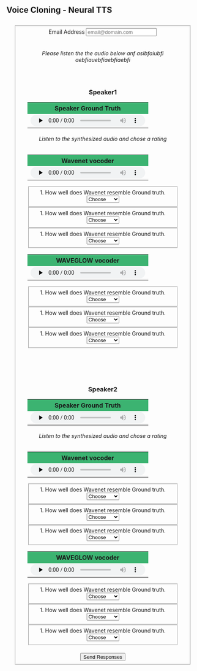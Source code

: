 ## Voice Cloning - Neural TTS
<head>
    <link rel="stylesheet" href="w3.css">
    <title>Voice cloning MOS</title>
    <style>
        h1 {
            text-align: center;
            margin: 20px;
       	    }
	.grrp{
	text-align: center;
	padding: 10px;
	margin: 10px;}
    </style>
</head>
<body>
<div class="grrp">
  <form id="fs-frm" name="survey-form-test" accept-charset="utf-8" action="https://formspree.io/sachinprakash.itis@gmail.com" method="post">
    <fieldset id="fs-frm-inputs">
      <label for="email-address">Email Address</label>
      <input type="email" name="_replyto" id="email-address" placeholder="email@domain.com" required=""><br><br>
      <h6>Please listen the the audio below anf asibfaiubfi aebfiauebfiaebfiaebfi</h6>
      <div class='grrp'>
	<h3>Speaker1</h3>
        <table border="0" width="20%" style="font-size:16px">
          <tbody><tr><th bgcolor="#3cb371" style="white-space:nowrap;height:30px;min-width: 240px">
          Speaker Ground Truth</th></tr>
          <tr><td><audio controls="" preload="none" style="height:30px">
          <source src="https://sachp1.github.io/speaker2/will_smith_orig.mp3" type="audio/mpeg">audio not supported</audio>
          </td></tr></tbody></table>
          <h6>Listen to the synthesized audio and chose a rating</h6>
          <table border="0" width="20%" style="font-size:16px">
              <tbody>
                <tr>
                <th bgcolor="#3cb371" style="white-space:nowrap;height:30px;min-width: 240px">
                  Wavenet vocoder</th></tr>
              <tr>
              <td>
              <audio controls="" preload="none" style="height:30px"><source src="https://sachp1.github.io/speaker2/will_smith.mp3" type="audio/mpeg">audio not supported</audio>
                </td></tr>
              </tbody></table>
          <fieldset id="fs-frm-selects">
              <label for="n_1">1. How well does Wavenet resemble Ground truth.</label>
              <select name="n_1" id="n_1_1" required="">
                <option value="Choose" selected="" disabled="">Choose</option>
                <option value="5">Excellent</option>
                <option value="4">Very Good</option>
                <option value="3">Good</option>
                <option value="2">Fair</option>
                <option value="1">Poor</option>
              </select><br></fieldset>
          <fieldset id="fs-frm-selects">
		  <label for="n_1">1. How well does Wavenet resemble Ground truth.</label>
              <select name="n_1" id="n_1_2" required="">
                <option value="Choose" selected="" disabled="">Choose</option>
                <option value="5">Excellent</option>
                <option value="4">Very Good</option>
                <option value="3">Good</option>
                <option value="2">Fair</option>
                <option value="1">Poor</option>
              </select><br></fieldset>
          <fieldset id="fs-frm-selects">
		 <label for="n_1">1. How well does Wavenet resemble Ground truth.</label>
              <select name="n_1" id="n_1_3" required="">
                <option value="Choose" selected="" disabled="">Choose</option>
                <option value="5">Excellent</option>
                <option value="4">Very Good</option>
                <option value="3">Good</option>
                <option value="2">Fair</option>
                <option value="1">Poor</option>
              </select><br></fieldset>
	  <table border="0" width="20%" style="font-size:16px">
            <tbody>
              <tr>
                <th bgcolor="#3cb371" style="white-space:nowrap;height:30px;min-width: 240px">WAVEGLOW vocoder</th></tr>
              <tr>
                <td><audio controls="" preload="none" style="height:30px">
                  <source src="https://sachp1.github.io/speaker1/steve_jobs.mp3" type="audio/mpeg">audio not supported</audio>
                  </td></tr>
              </tbody>
            </table>
	    <fieldset id="fs-frm-selects">
              <label for="n_2">1. How well does Wavenet resemble Ground truth.</label>
              <select name="n_2" id="n_2_1" required="">
                <option value="Choose" selected="" disabled="">Choose</option>
                <option value="5">Excellent</option>
                <option value="4">Very Good</option>
                <option value="3">Good</option>
                <option value="2">Fair</option>
                <option value="1">Poor</option>
              </select><br></fieldset>
          <fieldset id="fs-frm-selects">
		  <label for="n_2">1. How well does Wavenet resemble Ground truth.</label>
              <select name="n_2" id="n_2_2" required="">
                <option value="Choose" selected="" disabled="">Choose</option>
                <option value="5">Excellent</option>
                <option value="4">Very Good</option>
                <option value="3">Good</option>
                <option value="2">Fair</option>
                <option value="1">Poor</option>
              </select><br></fieldset>
          <fieldset id="fs-frm-selects">
		 <label for="n_2">1. How well does Wavenet resemble Ground truth.</label>
              <select name="n_2" id="n_1_3" required="">
                <option value="Choose" selected="" disabled="">Choose</option>
                <option value="5">Excellent</option>
                <option value="4">Very Good</option>
                <option value="3">Good</option>
                <option value="2">Fair</option>
                <option value="1">Poor</option>
              </select><br></fieldset>
   	</div><br><br>
	<div class='grrp'>
	<h3>Speaker2</h3>
        <table border="0" width="20%" style="font-size:16px">
          <tbody><tr><th bgcolor="#3cb371" style="white-space:nowrap;height:30px;min-width: 240px">
          Speaker Ground Truth</th></tr>
          <tr><td><audio controls="" preload="none" style="height:30px">
          <source src="https://sachp1.github.io/speaker2/will_smith_orig.mp3" type="audio/mpeg">audio not supported</audio>
          </td></tr></tbody></table>
          <h6>Listen to the synthesized audio and chose a rating</h6>
          <table border="0" width="20%" style="font-size:16px">
              <tbody>
                <tr>
                <th bgcolor="#3cb371" style="white-space:nowrap;height:30px;min-width: 240px">
                  Wavenet vocoder</th></tr>
              <tr>
              <td>
              <audio controls="" preload="none" style="height:30px"><source src="https://sachp1.github.io/speaker2/will_smith.mp3" type="audio/mpeg">audio not supported</audio>
                </td></tr>
              </tbody></table>
          <fieldset id="fs-frm-selects">
              <label for="n_1">1. How well does Wavenet resemble Ground truth.</label>
              <select name="n_1" id="n_1_1" required="">
                <option value="Choose" selected="" disabled="">Choose</option>
                <option value="5">Excellent</option>
                <option value="4">Very Good</option>
                <option value="3">Good</option>
                <option value="2">Fair</option>
                <option value="1">Poor</option>
              </select><br></fieldset>
          <fieldset id="fs-frm-selects">
		  <label for="n_1">1. How well does Wavenet resemble Ground truth.</label>
              <select name="n_1" id="n_1_2" required="">
                <option value="Choose" selected="" disabled="">Choose</option>
                <option value="5">Excellent</option>
                <option value="4">Very Good</option>
                <option value="3">Good</option>
                <option value="2">Fair</option>
                <option value="1">Poor</option>
              </select><br></fieldset>
          <fieldset id="fs-frm-selects">
		 <label for="n_1">1. How well does Wavenet resemble Ground truth.</label>
              <select name="n_1" id="n_1_3" required="">
                <option value="Choose" selected="" disabled="">Choose</option>
                <option value="5">Excellent</option>
                <option value="4">Very Good</option>
                <option value="3">Good</option>
                <option value="2">Fair</option>
                <option value="1">Poor</option>
              </select><br></fieldset>
	  <table border="0" width="20%" style="font-size:16px">
            <tbody>
              <tr>
                <th bgcolor="#3cb371" style="white-space:nowrap;height:30px;min-width: 240px">WAVEGLOW vocoder</th></tr>
              <tr>
                <td><audio controls="" preload="none" style="height:30px">
                  <source src="https://sachp1.github.io/speaker1/steve_jobs.mp3" type="audio/mpeg">audio not supported</audio>
                  </td></tr>
              </tbody>
            </table>
	    <fieldset id="fs-frm-selects">
              <label for="n_2">1. How well does Wavenet resemble Ground truth.</label>
              <select name="n_2" id="n_2_1" required="">
                <option value="Choose" selected="" disabled="">Choose</option>
                <option value="5">Excellent</option>
                <option value="4">Very Good</option>
                <option value="3">Good</option>
                <option value="2">Fair</option>
                <option value="1">Poor</option>
              </select><br></fieldset>
          <fieldset id="fs-frm-selects">
		  <label for="n_2">1. How well does Wavenet resemble Ground truth.</label>
              <select name="n_2" id="n_2_2" required="">
                <option value="Choose" selected="" disabled="">Choose</option>
                <option value="5">Excellent</option>
                <option value="4">Very Good</option>
                <option value="3">Good</option>
                <option value="2">Fair</option>
                <option value="1">Poor</option>
              </select><br></fieldset>
          <fieldset id="fs-frm-selects">
		 <label for="n_2">1. How well does Wavenet resemble Ground truth.</label>
              <select name="n_2" id="n_1_3" required="">
                <option value="Choose" selected="" disabled="">Choose</option>
                <option value="5">Excellent</option>
                <option value="4">Very Good</option>
                <option value="3">Good</option>
                <option value="2">Fair</option>
                <option value="1">Poor</option>
              </select><br></fieldset>
   	</div>
	    <button type="submit">Send Responses</button>


